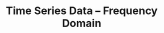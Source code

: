 ---
title: "Time Series Data – Frequency Domain"
index: 3
materials:
- topic: "Motivation"
  files:
  - type: "colab"
    url: lectures/module2/2-3_timeseries_frequencydomain/2-3a – Motivation.ipynb
  - type: "video"
    url: "https://youtu.be/I5xRNBaKwoM?si=cypLUUAT93Erk_Hc"
- topic: "Trigonometry"
  files:
  - type: "colab"
    url: lectures/module2/2-3_timeseries_frequencydomain/2-3b – Trigonometry.ipynb
  - type: "video"
    url: "https://youtu.be/wixnx8rhtOc?si=W3vNWzEg85_YFXUU"
- topic: "Fast Fourier Transform"
  files:
  - type: "colab"
    url: lectures/module2/2-3_timeseries_frequencydomain/2-3c – Fast Fourier Transform.ipynb
  - type: "video"
    url: "https://youtu.be/8pL-2RjHcrE?si=PFYgNzQHZCTEuxVl"
- topic: "Spectrograms"
  files:
  - type: "colab"
    url: lectures/module2/2-3_timeseries_frequencydomain/2-3d – Spectrograms.ipynb
  - type: "video"
    url: "https://youtu.be/9yK4VzEePpk?si=3stkPihNvdL-Qthu"
- topic: "Frequency-Domain Features"
  files:
  - type: "colab"
    url: lectures/module2/2-3_timeseries_frequencydomain/2-3e – Frequency-Domain Features.ipynb
  - type: "video"
    url: "https://youtu.be/xl64KIuyREs?si=h69DcvsxZoOBk2Ey"
- topic: "Digital Filters"
  files:
  - type: "colab"
    url: lectures/module2/2-3_timeseries_frequencydomain/2-3f – Digital Filters.ipynb
  - type: "video"
    url: "https://youtu.be/ALntyKyiKxo?si=CdRStVBGy9q0NqOY"
assignment:
  files:
  - type: "colab"
    url: lectures/module2/2-3_timeseries_frequencydomain/HW2-3.ipynb
---